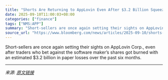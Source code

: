 ```yaml
---
title: "Shorts Are Returning to AppLovin Even After $3.2 Billion Squeeze"
date: 2025-09-10T11:00:03+08:00
categories: ["finance"]
tags: ["NMS:APP"]
summary: "Short-sellers are once again setting their sights on AppLovin Corp., even after traders who bet against the software maker’s shares got burned with an estimated $3.2 billion in paper losses over the p"
source_url: "https://www.bloomberg.com/news/articles/2025-09-10/shorts-are-returning-to-applovin-even-after-3-2-billion-squeeze"
---
```


Short-sellers are once again setting their sights on AppLovin Corp., even after traders who bet against the software maker’s shares got burned with an estimated $3.2 billion in paper losses over the past six months.

---

*来源: [原文链接](https://www.bloomberg.com/news/articles/2025-09-10/shorts-are-returning-to-applovin-even-after-3-2-billion-squeeze)*
